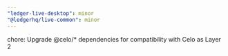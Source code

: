 ```yaml
---
"ledger-live-desktop": minor
"@ledgerhq/live-common": minor
---
```


chore: Upgrade @celo/\* dependencies for compatibility with Celo as Layer 2
